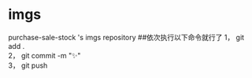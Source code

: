 # imgs
purchase-sale-stock 's imgs repository
##依次执行以下命令就行了 
1， git add .    
2， git commit -m ":sparkles:"  
3， git push 
